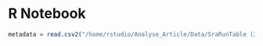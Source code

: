 R Notebook
================

``` r
metadata = read.csv2("/home/rstudio/Analyse_Article/Data/SraRunTable (3).csv", header = TRUE, sep = ",")
```
